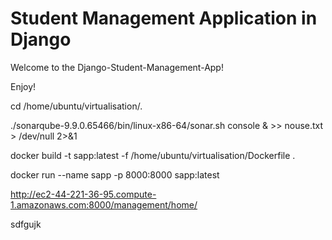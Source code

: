 # Student Management Application in Django

Welcome to the Django-Student-Management-App!

Enjoy!

cd /home/ubuntu/virtualisation/.






./sonarqube-9.9.0.65466/bin/linux-x86-64/sonar.sh console & >> nouse.txt > /dev/null 2>&1


docker build -t sapp:latest -f /home/ubuntu/virtualisation/Dockerfile .

docker run --name sapp -p 8000:8000 sapp:latest

http://ec2-44-221-36-95.compute-1.amazonaws.com:8000/management/home/


sdfgujk
